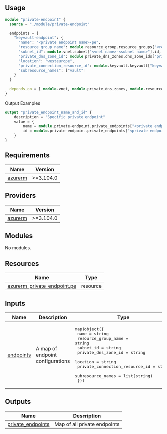 ## Usage

```terraform
module "private-endpoint" {
  source = "./module/private-endpoint"

  endpoints = {
    "keyvault-endpoint": {
      "name": "<private endpoint name>-pe",
      "resource_group_name": module.resource_group.resource_groups["<resource group name>"].name,
      "subnet_id": module.vnet.subnet["<vnet name>-<subnet name>"].id,
      "private_dns_zone_id": module.private_dns_zones.dns_zone_ids["privatelink.vaultcore.azure.net"],
      "location": "westeurope",
      "private_connection_resource_id": module.keyvault.keyvault["keyvault name"].id,
      "subresource_names": ["vault"]
    }
  }
  
  depends_on = [ module.vnet, module.private_dns_zones, module.resource_group]
}
```

Output Examples

```terraform
output "private_endpoint_name_and_id" {
    description = "Specific private endpoint"
    value = {
        name = module.private-endpoint.private_endpoints["<private endpoint name>"].name
        id = module.private-endpoint.private_endpoints["<private endpoint name>"].id
    }
}
```


## Requirements

| Name | Version |
|------|---------|
| <a name="requirement_azurerm"></a> [azurerm](#requirement\_azurerm) | >=3.104.0 |

## Providers

| Name | Version |
|------|---------|
| <a name="provider_azurerm"></a> [azurerm](#provider\_azurerm) | >=3.104.0 |

## Modules

No modules.

## Resources

| Name | Type |
|------|------|
| [azurerm_private_endpoint.pe](https://registry.terraform.io/providers/hashicorp/azurerm/latest/docs/resources/private_endpoint) | resource |

## Inputs

| Name | Description | Type | Default | Required |
|------|-------------|------|---------|:--------:|
| <a name="input_endpoints"></a> [endpoints](#input\_endpoints) | A map of endpoint configurations | <pre>map(object({<br>    name                           = string<br>    resource_group_name            = string<br>    subnet_id                      = string<br>    private_dns_zone_id            = string<br>    location                       = string<br>    private_connection_resource_id = string<br>    subresource_names              = list(string)<br>  }))</pre> | n/a | yes |

## Outputs

| Name | Description |
|------|-------------|
| <a name="output_private_endpoints"></a> [private\_endpoints](#output\_private\_endpoints) | Map of all private endpoints |
